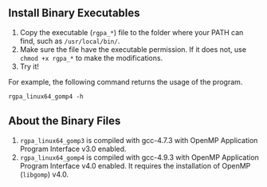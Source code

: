 ## Install Binary Executables

1. Copy the executable (`rgpa_*`) file to the folder where your PATH can find, such as `/usr/local/bin/`.
2.  Make sure the file have the executable permission.  If it does not, use `chmod +x rgpa_*` to make the modifications.
3. Try it!

For example, the following command returns the usage of the program. 
```
rgpa_linux64_gomp4 -h 
```
 
## About the Binary Files
1. `rgpa_linux64_gomp3` is compiled with gcc-4.7.3 with OpenMP Application Program Interface v3.0 enabled.
2.  `rgpa_linux64_gomp4` is compiled with gcc-4.9.3 with OpenMP Application Program Interface v4.0 enabled. It requires the installation of OpenMP (`libgomp`) v4.0.


